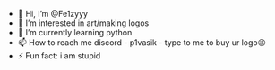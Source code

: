 - 👋 Hi, I’m @Fe1zyyy
- 👀 I’m interested in art/making logos
- 🌱 I’m currently learning python
- 📫 How to reach me discord - p1vasik - type to me to buy  ur logo😉
- ⚡ Fun fact: i am stupid

<!---
Fe1zyyy/Fe1zyyy is a ✨ special ✨ repository because its `README.md` (this file) appears on your GitHub profile.
You can click the Preview link to take a look at your changes.
--->
